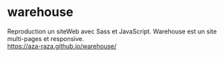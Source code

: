 # warehouse
Reproduction un siteWeb avec Sass et JavaScript. Warehouse est un site multi-pages et responsive.
<br>
https://aza-raza.github.io/warehouse/
 

